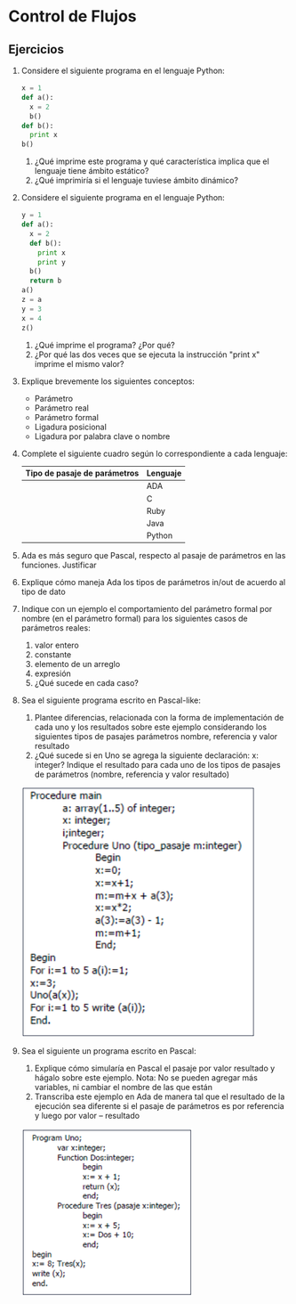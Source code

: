 # Control de Flujos

## Ejercicios

1. Considere el siguiente programa en el lenguaje Python:

    ```py
    x = 1
    def a():
      x = 2
      b()
    def b():
      print x
    b()
    ```

    1. ¿Qué imprime este programa y qué característica implica que el lenguaje tiene ámbito estático?
    1. ¿Qué imprimiría si el lenguaje tuviese ámbito dinámico?

1. Considere el siguiente programa en el lenguaje Python:

    ```py
    y = 1
    def a():
      x = 2
      def b():
        print x
        print y
      b()
      return b
    a()
    z = a
    y = 3
    x = 4
    z()
    ```

    1. ¿Qué imprime el programa? ¿Por qué?
    1. ¿Por qué las dos veces que se ejecuta la instrucción "print x" imprime el mismo valor?

1. Explique brevemente los siguientes conceptos:

   * Parámetro
   * Parámetro real
   * Parámetro formal
   * Ligadura posicional
   * Ligadura por palabra clave o nombre

1. Complete el siguiente cuadro según lo correspondiente a cada lenguaje:

   | Tipo de pasaje de parámetros | Lenguaje |
   | -- | --     |
   |    | ADA    |
   |    | C      |
   |    | Ruby   |
   |    | Java   |
   |    | Python |

1. Ada es más seguro que Pascal, respecto al pasaje de parámetros en las funciones. Justificar
1. Explique cómo maneja Ada los tipos de parámetros in/out de acuerdo al tipo de dato
1. Indique con un ejemplo el comportamiento del parámetro formal por nombre (en el parámetro formal) para los siguientes casos de parámetros reales:
    1. valor entero
    1. constante
    1. elemento de un arreglo
    1. expresión
    1. ¿Qué sucede en cada caso?
1. Sea el siguiente programa escrito en Pascal-like:
    1. Plantee diferencias, relacionada con la forma de implementación de cada uno y los resultados sobre este ejemplo considerando los siguientes tipos de pasajes parámetros nombre, referencia y valor resultado
    1. ¿Qué sucede si en Uno se agrega la siguiente declaración: x: integer? Indique el resultado para cada uno de los tipos de pasajes de parámetros (nombre, referencia y valor resultado)

    ![Pascal](img/ej1.png)

1. Sea el siguiente un programa escrito en Pascal:
    1. Explique cómo simularía en Pascal el pasaje por valor resultado y hágalo sobre este ejemplo. Nota: No se pueden agregar más variables, ni cambiar el nombre de las que están
    1. Transcriba este ejemplo en Ada de manera tal que el resultado de la ejecución sea diferente si el pasaje de parámetros es por referencia y luego por valor – resultado

    ![Pascal](img/ej2.png)
